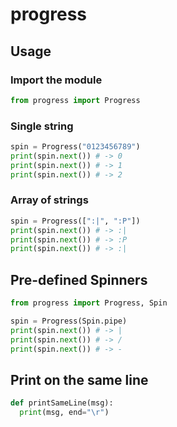 # progress

## Usage

### Import the module
```python
from progress import Progress
```

### Single string
```python
spin = Progress("0123456789")
print(spin.next()) # -> 0
print(spin.next()) # -> 1
print(spin.next()) # -> 2
```

### Array of strings
```python
spin = Progress([":|", ":P"])
print(spin.next()) # -> :|
print(spin.next()) # -> :P
print(spin.next()) # -> :|
```

## Pre-defined Spinners
```python
from progress import Progress, Spin

spin = Progress(Spin.pipe)
print(spin.next()) # -> |
print(spin.next()) # -> /
print(spin.next()) # -> -
```

## Print on the same line
```python
def printSameLine(msg):
  print(msg, end="\r")
```

